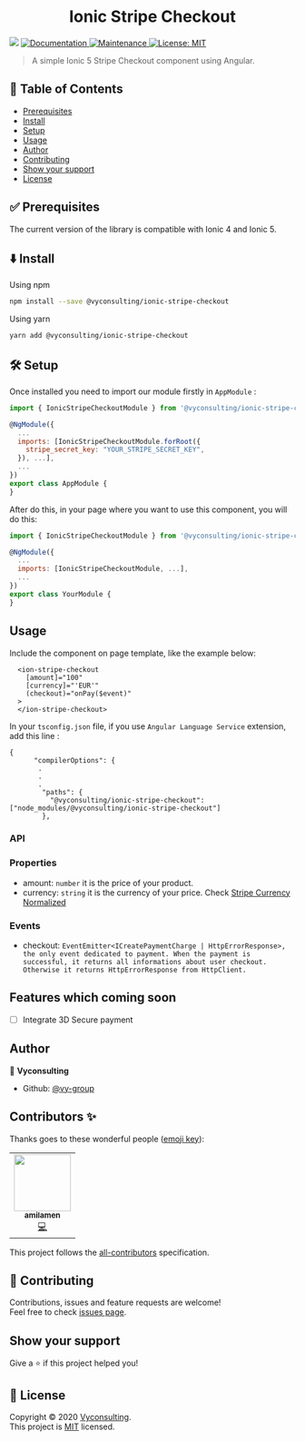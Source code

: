 <h1 align="center">Ionic Stripe Checkout</h1>
<p>
  <img src="https://img.shields.io/badge/version-0.0.7-blue.svg?cacheSeconds=2592000" />
  <a href="https://github.com/vy-group/ionic-stripe-checkout#readme">
    <img alt="Documentation" src="https://img.shields.io/badge/documentation-yes-brightgreen.svg" target="_blank" />
  </a>
  <a href="https://github.com/RodainaMohamed/ionic-rating/graphs/commit-activity">
    <img alt="Maintenance" src="https://img.shields.io/badge/Maintained%3F-yes-green.svg" target="_blank" />
  </a>
  <a href="https://github.com/RodainaMohamed/ionic-rating/blob/master/LICENSE">
    <img alt="License: MIT" src="https://img.shields.io/badge/License-MIT-yellow.svg" target="_blank" />
  </a>
</p>

> A simple Ionic 5 Stripe Checkout component using Angular.

<!-- ### 🏠 [Homepage](https://github.com/vy-group/ionic-stripe-checkout) -->

## 📝 Table of Contents

- [Prerequisites](#prerequisites)
- [Install](#install)
- [Setup](#setup)
- [Usage](#usage)
- [Author](#author)
- [Contributing](#contributing)
- [Show your support](#support)
- [License](#license)

## ✅ Prerequisites <a name = "prerequisites"></a>

The current version of the library is compatible with Ionic 4 and Ionic 5.

## ⬇️ Install <a name = "install"></a>

Using npm

```sh
npm install --save @vyconsulting/ionic-stripe-checkout
```

Using yarn

```sh
yarn add @vyconsulting/ionic-stripe-checkout
```

## 🛠 Setup <a name = "setup"></a>

Once installed you need to import our module firstly in `AppModule` :

```js
import { IonicStripeCheckoutModule } from '@vyconsulting/ionic-stripe-checkout';

@NgModule({
  ...
  imports: [IonicStripeCheckoutModule.forRoot({
    stripe_secret_key: "YOUR_STRIPE_SECRET_KEY",
  }), ...],
  ...
})
export class AppModule {
}
```

After do this, in your page where you want to use this component, you will do this:

```js
import { IonicStripeCheckoutModule } from '@vyconsulting/ionic-stripe-checkout';

@NgModule({
  ...
  imports: [IonicStripeCheckoutModule, ...],
  ...
})
export class YourModule {
}
```

## Usage <a name = "usage"></a>

Include the component on page template, like the example below:

```
  <ion-stripe-checkout
    [amount]="100"
    [currency]="'EUR'"
    (checkout)="onPay($event)"
  >
  </ion-stripe-checkout>
```

In your `tsconfig.json` file, if you use `Angular Language Service` extension, add this line :

```
{
      "compilerOptions": {
       .
       .
       .
        "paths": {
          "@vyconsulting/ionic-stripe-checkout": ["node_modules/@vyconsulting/ionic-stripe-checkout"]
        },
```

### API

### Properties

- amount: `number` it is the price of your product.
- currency: `string` it is the currency of your price. Check [Stripe Currency Normalized](https://stripe.com/docs/currencies)

### Events

- checkout: `EventEmitter<ICreatePaymentCharge | HttpErrorResponse>, the only event dedicated to payment. When the payment is successful, it returns all informations about user checkout. Otherwise it returns HttpErrorResponse from HttpClient.`

## Features which coming soon

- [ ] Integrate 3D Secure payment

## Author <a name = "author"></a>

👤 **Vyconsulting**

- Github: [@vy-group](https://github.com/vy-group)

## Contributors ✨

Thanks goes to these wonderful people ([emoji key](https://allcontributors.org/docs/en/emoji-key)):

<!-- ALL-CONTRIBUTORS-LIST:START - Do not remove or modify this section -->
<!-- prettier-ignore-start -->
<!-- markdownlint-disable -->
<table>
  <tr>
    <td align="center"><a href="https://github.com/amilamen"><img src="https://avatars1.githubusercontent.com/u/46297789?s=400&u=03563203ec0290dd65dded1ad75c4c5e4adb7be4&v=4" width="100px;" alt=""/><br /><sub><b>amilamen</b></sub></a><br /><a href="https://github.com/vy-group/ionic-stripe-checkout/commits?author=amilamen" title="Code">💻</a></td>
  </tr>
</table>

This project follows the [all-contributors](https://github.com/all-contributors/all-contributors) specification.

## 🤝 Contributing <a name = "contributing"></a>

Contributions, issues and feature requests are welcome!<br />Feel free to check [issues page](https://github.com/vy-group/ionic-stripe-checkout/issues).

## Show your support <a name = "support"></a>

Give a ⭐️ if this project helped you!

## 📝 License <a name = "license"></a>

Copyright © 2020 [Vyconsulting](https://github.com/vy-group).<br />
This project is [MIT](https://github.com/vy-group/ionic-stripe-checkout/blob/master/LICENSE) licensed.
